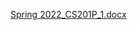 [Spring 2022_CS201P_1.docx](https://github.com/MadihaGurchani/CS201-Practical-Assignment-1/files/8967916/Spring.2022_CS201P_1.docx)
